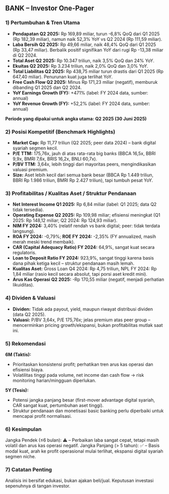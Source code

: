 ## BANK – Investor One-Pager

### 1) Pertumbuhan & Tren Utama
- **Pendapatan Q2 2025:** Rp 169,89 miliar, turun -6,8% QoQ dari Q1 2025 (Rp 182,39 miliar), namun naik 52,3% YoY vs Q2 2024 (Rp 111,59 miliar).
- **Laba Bersih Q2 2025:** Rp 49,66 miliar, naik 48,4% QoQ dari Q1 2025 (Rp 33,47 miliar). Berbalik positif signifikan YoY dari rugi Rp -13,38 miliar di Q2 2024.
- **Total Aset Q2 2025:** Rp 10.347 triliun, naik 3,5% QoQ dan 24% YoY.
- **Ekuitas Q2 2025:** Rp 3.234 triliun, naik 2,0% QoQ dan 3,0% YoY.
- **Total Liabilitas Q2 2025:** Rp 438,75 miliar turun drastis dari Q1 2025 (Rp 647,40 miliar). Penurunan kuat juga terlihat YoY.
- **Free Cash Flow Q2 2025:** Minus Rp 171,23 miliar (negatif), memburuk dibanding Q1 2025 dan Q2 2024.
- **YoY Earnings Growth (FY):** +471% (label: FY 2024 data, sumber: annual)
- **YoY Revenue Growth (FY):** +52,2% (label: FY 2024 data, sumber: annual)
  
**Periode yang dipakai untuk angka utama: Q2 2025 (30 Juni 2025)**

### 2) Posisi Kompetitif (Benchmark Highlights)
- **Market Cap:** Rp 11,77 triliun (Q2 2025; peer data 2024) – bank digital syariah segmen kecil.
- **P/E TTM:** 175,76x, jauh di atas rata-rata big banks (BBCA 16,5x, BBRI 9,9x, BMRI 7,6x, BRIS 16,2x, BNLI 60,7x).
- **P/BV TTM:** 3,64x, lebih tinggi dari mayoritas peers, mengindikasikan valuasi premium.
- **Size:** Aset lebih kecil dari semua bank besar (BBCA Rp 1.449 triliun, BBRI Rp 1.986 triliun, BMRI Rp 2.427 triliun), tapi tumbuh pesat YoY.

### 3) Profitabilitas / Kualitas Aset / Struktur Pendanaan
- **Net Interest Income Q1 2025:** Rp 6,84 miliar (label: Q1 2025; data Q2 tidak tersedia).
- **Operating Expense Q2 2025:** Rp 109,98 miliar; efisiensi meningkat (Q1 2025: Rp 148,12 miliar; Q2 2024: Rp 124,93 miliar).
- **NIM FY 2024:** 3,40% (relatif rendah vs bank digital; peer: tidak terdata langsung).
- **ROA FY 2024:** -0,79%; **ROE FY 2024:** -2,35% (FY annualized, masih merah meski trend membaik).
- **CAR (Capital Adequacy Ratio) FY 2024:** 64,9%, sangat kuat secara regulatoris.
- **Loan to Deposit Ratio FY 2024:** 923,9%, sangat tinggi karena basis dana pihak ketiga kecil – struktur pendanaan masih lemah.
- **Kualitas Aset:** Gross Loan Q4 2024: Rp 4,75 triliun, NPL FY 2024: Rp 1,84 miliar (rasio kecil secara absolut, tapi porsi aset kredit mini).
- **Arus Kas Operasi Q2 2025:** -Rp 170,55 miliar (negatif, menjadi perhatian likuiditas).

### 4) Dividen & Valuasi
- **Dividen:** Tidak ada payout, yield, maupun riwayat distribusi dividen (data Q2 2025).
- **Valuasi:** P/BV 3,64x, P/E 175,76x; jelas premium atas peer group – mencerminkan pricing growth/ekspansi, bukan profitabilitas mutlak saat ini.

### 5) Rekomendasi
**6M (Taktis):**
- Prioritaskan konsistensi profit; perhatikan tren arus kas operasi dan efisiensi biaya.
- Volatilitas tinggi pada volume, net income dan cash flow → risk monitoring harian/mingguan diperlukan.

**5Y (Tesis):**
- Potensi jangka panjang besar (first-mover advantage digital syariah, CAR sangat kuat, pertumbuhan aset tinggi).
- Struktur pendanaan dan monetisasi basic banking perlu diperbaiki untuk mencapai profit normalisasi.

### 6) Kesimpulan
Jangka Pendek (≤6 bulan): ⚠️ – Perbaikan laba sangat cepat, tetapi masih volatil dan arus kas operasi negatif.
Jangka Panjang (> 5 tahun): ✅ – Basis modal kuat, arah ke profit operasional mulai terlihat, ekspansi digital syariah segmen niche.

### 7) Catatan Penting
Analisis ini bersifat edukasi, bukan ajakan beli/jual. Keputusan investasi sepenuhnya di tangan investor.